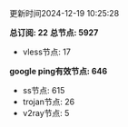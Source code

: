 更新时间2024-12-19 10:25:28

**总订阅: 22**
**总节点: 5927**
- vless节点: 17

**google ping有效节点: 646**
- ss节点: 615
- trojan节点: 26
- v2ray节点: 5
